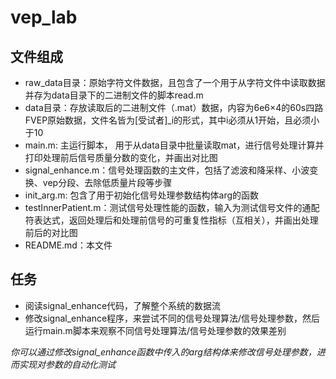 # vep_lab
## 文件组成
- raw_data目录：原始字符文件数据，且包含了一个用于从字符文件中读取数据并存为data目录下的二进制文件的脚本read.m
- data目录：存放读取后的二进制文件（.mat）数据，内容为6e6×4的60s四路FVEP原始数据，文件名皆为[受试者]_i的形式，其中i必须从1开始，且必须小于10
- main.m: 主运行脚本， 用于从data目录中批量读取mat，进行信号处理计算并打印处理前后信号质量分数的变化，并画出对比图
- signal_enhance.m：信号处理函数的主文件，包括了滤波和降采样、小波变换、vep分段、去除低质量片段等步骤
- init_arg.m: 包含了用于初始化信号处理参数结构体arg的函数
- testInnerPatient.m：测试信号处理性能的函数，输入为测试信号文件的通配符表达式，返回处理后和处理前信号的可重复性指标（互相关），并画出处理前后的对比图
- README.md：本文件
## 任务
- 阅读signal_enhance代码，了解整个系统的数据流
- 修改signal_enhance程序，来尝试不同的信号处理算法/信号处理参数，然后运行main.m脚本来观察不同信号处理算法/信号处理参数的效果差别

*你可以通过修改signal_enhance函数中传入的arg结构体来修改信号处理参数，进而实现对参数的自动化测试*
